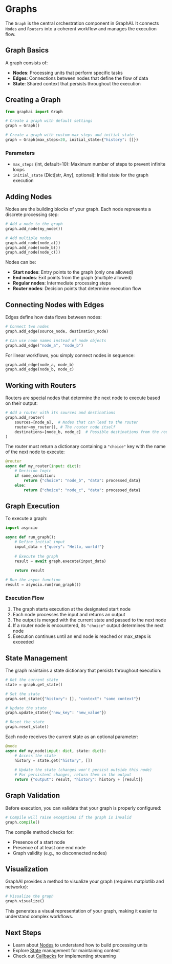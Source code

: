 # Graphs

The `Graph` is the central orchestration component in GraphAI. It connects `Nodes` and `Routers` into a coherent workflow and manages the execution flow.

## Graph Basics

A graph consists of:

- **Nodes**: Processing units that perform specific tasks
- **Edges**: Connections between nodes that define the flow of data
- **State**: Shared context that persists throughout the execution

## Creating a Graph

```python
from graphai import Graph

# Create a graph with default settings
graph = Graph()

# Create a graph with custom max steps and initial state
graph = Graph(max_steps=20, initial_state={"history": []})
```

### Parameters

- `max_steps` (int, default=10): Maximum number of steps to prevent infinite loops
- `initial_state` (Dict[str, Any], optional): Initial state for the graph execution

## Adding Nodes

Nodes are the building blocks of your graph. Each node represents a discrete processing step:

```python
# Add a node to the graph
graph.add_node(my_node())

# Add multiple nodes
graph.add_node(node_a())
graph.add_node(node_b())
graph.add_node(node_c())
```

Nodes can be:
- **Start nodes**: Entry points to the graph (only one allowed)
- **End nodes**: Exit points from the graph (multiple allowed)
- **Regular nodes**: Intermediate processing steps
- **Router nodes**: Decision points that determine execution flow

## Connecting Nodes with Edges

Edges define how data flows between nodes:

```python
# Connect two nodes
graph.add_edge(source_node, destination_node)

# Can use node names instead of node objects
graph.add_edge("node_a", "node_b")
```

For linear workflows, you simply connect nodes in sequence:

```python
graph.add_edge(node_a, node_b)
graph.add_edge(node_b, node_c)
```

## Working with Routers

Routers are special nodes that determine the next node to execute based on their output:

```python
# Add a router with its sources and destinations
graph.add_router(
    sources=[node_a],  # Nodes that can lead to the router
    router=my_router(), # The router node itself
    destinations=[node_b, node_c]  # Possible destinations from the router
)
```

The router must return a dictionary containing a `"choice"` key with the name of the next node to execute:

```python
@router
async def my_router(input: dict):
    # Decision logic
    if some_condition:
        return {"choice": "node_b", "data": processed_data}
    else:
        return {"choice": "node_c", "data": processed_data}
```

## Graph Execution

To execute a graph:

```python
import asyncio

async def run_graph():
    # Define initial input
    input_data = {"query": "Hello, world!"}
    
    # Execute the graph
    result = await graph.execute(input_data)
    
    return result

# Run the async function
result = asyncio.run(run_graph())
```

### Execution Flow

1. The graph starts execution at the designated start node
2. Each node processes the input and returns an output
3. The output is merged with the current state and passed to the next node
4. If a router node is encountered, its `"choice"` output determines the next node
5. Execution continues until an end node is reached or max_steps is exceeded

## State Management

The graph maintains a state dictionary that persists throughout execution:

```python
# Get the current state
state = graph.get_state()

# Set the state
graph.set_state({"history": [], "context": "some context"})

# Update the state
graph.update_state({"new_key": "new_value"})

# Reset the state
graph.reset_state()
```

Each node receives the current state as an optional parameter:

```python
@node
async def my_node(input: dict, state: dict):
    # Access the state
    history = state.get("history", [])
    
    # Update the state (changes won't persist outside this node)
    # For persistent changes, return them in the output
    return {"output": result, "history": history + [result]}
```

## Graph Validation

Before execution, you can validate that your graph is properly configured:

```python
# Compile will raise exceptions if the graph is invalid
graph.compile()
```

The compile method checks for:
- Presence of a start node
- Presence of at least one end node
- Graph validity (e.g., no disconnected nodes)

## Visualization

GraphAI provides a method to visualize your graph (requires matplotlib and networkx):

```python
# Visualize the graph
graph.visualize()
```

This generates a visual representation of your graph, making it easier to understand complex workflows.

## Next Steps

- Learn about [Nodes](nodes.md) to understand how to build processing units
- Explore [State](state.md) management for maintaining context
- Check out [Callbacks](callbacks.md) for implementing streaming 
